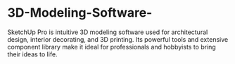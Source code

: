# 3D-Modeling-Software-
SketchUp Pro is intuitive 3D modeling software used for architectural design, interior decorating, and 3D printing. Its powerful tools and extensive component library make it ideal for professionals and hobbyists to bring their ideas to life.
